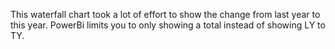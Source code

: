 This waterfall chart took a lot of effort to show the change from last year to this year. PowerBi limits you to only showing a total instead of showing LY to TY. 
